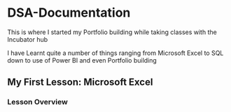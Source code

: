 # DSA-Documentation

This is where I started my Portfolio building while taking classes with the Incubator hub

I have Learnt quite a number of things ranging from Microsoft Excel to SQL down to use of Power BI and even Portfolio building

## My First Lesson: Microsoft Excel

### Lesson Overview

 
